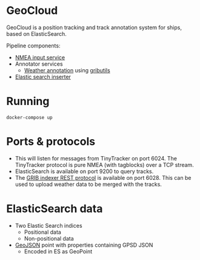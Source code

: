 # GeoCloud
GeoCloud is a position tracking and track annotation system for ships, based on ElasticSearch.

Pipeline components:

  * [NMEA input service](https://github.com/innovationgarage/GeoCloud-nmea)
  * Annotator services
    * [Weather annotation](https://github.com/innovationgarage/GeoCloud-grib) using [gributils](https://github.com/innovationgarage/gributils-annotator)
  * [Elastic search inserter](https://github.com/innovationgarage/GeoCloud-es)
 
# Running

    docker-compose up

# Ports & protocols

* This will listen for messages from TinyTracker on port 6024. The TinyTracker protocol is pure NMEA (with tagblocks) over a TCP stream.
* ElasticSearch is available on port 9200 to query tracks. 
* The [GRIB indexer REST protocol](https://github.com/innovationgarage/gributils/blob/master/README.md#rest-usage) is available on port 6028. This can be used to upload weather data to be merged with the tracks.

# ElasticSearch data

  * Two Elastic Search indices
    * Positional data
    * Non-positional data
  * [GeoJSON](https://geojson.org/) point with properties containing GPSD JSON
    * Encoded in ES as GeoPoint
